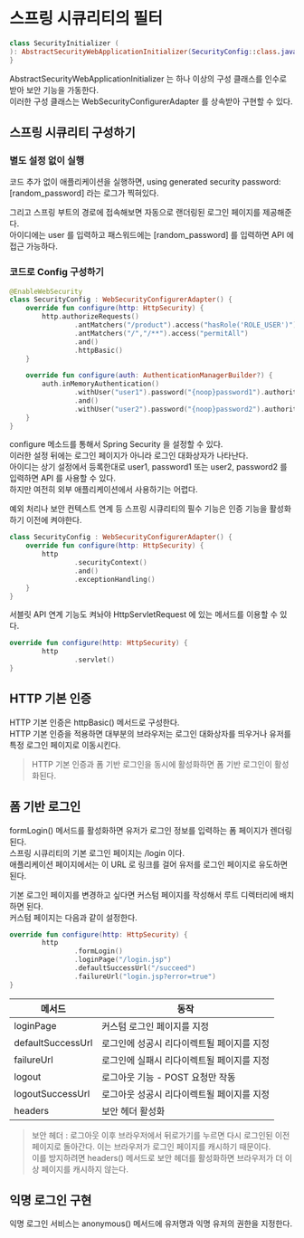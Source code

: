 # 스프링 시큐리티의 필터

```kotlin
class SecurityInitializer ( 
): AbstractSecurityWebApplicationInitializer(SecurityConfig::class.java) {
}
```

AbstractSecurityWebApplicationInitializer 는 하나 이상의 구성 클래스를 인수로 받아 보안 기능을 가동한다.   
이러한 구성 클래스는 WebSecurityConfigurerAdapter 를 상속받아 구현할 수 있다.   

## 스프링 시큐리티 구성하기
### 별도 설정 없이 실행

코드 추가 없이 애플리케이션을 실행하면,
using generated security password: [random_password] 라는 로그가 찍혀있다.

그리고 스프링 부트의 경로에 접속해보면 자동으로 랜더링된 로그인 페이지를 제공해준다.  
아이디에는 user 를 입력하고 패스워드에는 [random_password] 를 입력하면 API 에 접근 가능하다.

### 코드로 Config 구성하기

```kotlin
@EnableWebSecurity
class SecurityConfig : WebSecurityConfigurerAdapter() {
    override fun configure(http: HttpSecurity) {
        http.authorizeRequests()
                .antMatchers("/product").access("hasRole('ROLE_USER')")
                .antMatchers("/","/**").access("permitAll")
                .and()
                .httpBasic()    
    }
    
    override fun configure(auth: AuthenticationManagerBuilder?) {
        auth.inMemoryAuthentication()
                .withUser("user1").password("{noop}password1").authorities("ROLE_USER")
                .and()
                .withUser("user2").password("{noop}password2").authorities("ROLE_USER")
    }
}
```

configure 메소드를 통해서 Spring Security 을 설정할 수 있다.   
이러한 설정 뒤에는 로그인 페이지가 아니라 로그인 대화상자가 나타난다.   
아이디는 상기 설정에서 등록한대로 user1, password1 또는 user2, password2 를 입력하면 API 를 사용할 수 있다.   
하지만 여전히 외부 애플리케이션에서 사용하기는 어렵다.   

예외 처리나 보안 컨텍스트 연계 등 스프링 시큐리티의 필수 기능은 인증 기능을 활성화하기 이전에 켜야한다.   

```kotlin
class SecurityConfig : WebSecurityConfigurerAdapter() {
    override fun configure(http: HttpSecurity) {
        http
                .securityContext()
                .and()
                .exceptionHandling()
    }
}
```

서블릿 API 연계 기능도 켜놔야 HttpServletRequest 에 있는 메서드를 이용할 수 있다.   

```kotlin
override fun configure(http: HttpSecurity) {
        http
                .servlet()
}
```

## HTTP 기본 인증

HTTP 기본 인증은 httpBasic() 메서드로 구성한다.   
HTTP 기본 인증을 적용하면 대부분의 브라우저는 로그인 대화상자를 띄우거나 유저를 특정 로그인 페이지로 이동시킨다.   

> HTTP 기본 인증과 폼 기반 로그인을 동시에 활성화하면 폼 기반 로그인이 활성화된다.   

## 폼 기반 로그인
formLogin() 메서드를 활성화하면 유저가 로그인 정보를 입력하는 폼 페이지가 렌더링된다.   
스프링 시큐리티의 기본 로그인 페이지는 /login 이다.   
애플리케이션 페이지에서는 이 URL 로 링크를 걸어 유저를 로그인 페이지로 유도하면된다.   

기본 로그인 페이지를 변경하고 싶다면 커스텀 페이지를 작성해서 루트 디렉터리에 배치하면 된다.   
커스텀 페이지는 다음과 같이 설정한다.   

```kotlin
override fun configure(http: HttpSecurity) {
        http
                .formLogin()
                .loginPage("/login.jsp")
                .defaultSuccessUrl("/succeed")
                .failureUrl("login.jsp?error=true")
}
```

메서드 | 동작
--- | ---
loginPage | 커스텀 로그인 페이지를 지정
defaultSuccessUrl | 로그인에 성공시 리다이렉트될 페이지를 지정
failureUrl | 로그인에 실패시 리다이렉트될 페이지를 지정
logout | 로그아웃 기능 - POST 요청만 작동
logoutSuccessUrl | 로그아웃 성공시 리다이렉트될 페이지를 지정
headers | 보안 헤더 활성화

> 보안 헤더 : 로그아웃 이후 브라우저에서 뒤로가기를 누르면 다시 로그인된 이전 페이지로 돌아간다. 이는 브라우저가 로그인 페이지를 캐시하기 때문이다.   
> 이를 방지하려면 headers() 메서드로 보안 헤더를 활성화하면 브라우저가 더 이상 페이지를 캐시하지 않는다.   

## 익명 로그인 구현

익명 로그인 서비스는 anonymous() 메서드에 유저명과 익명 유저의 권한을 지정한다.   

